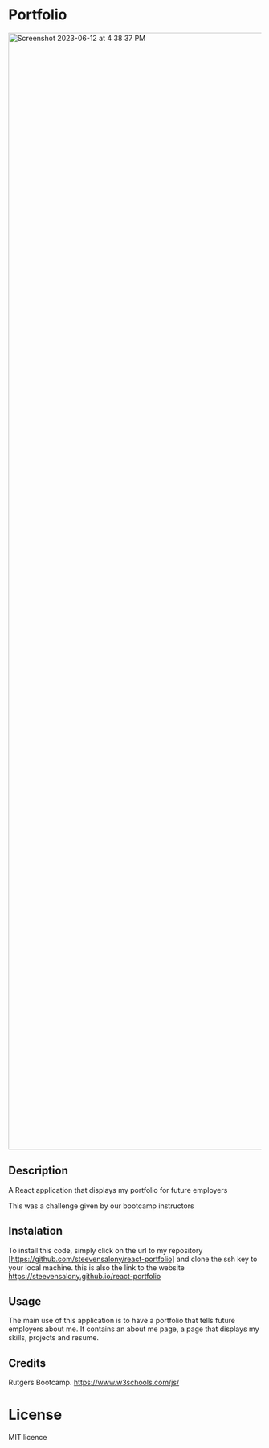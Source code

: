 # Portfolio

<img width="2220" alt="Screenshot 2023-06-12 at 4 38 37 PM" src="https://github.com/steevensalony/react-portfolio/assets/108702715/bd467de3-e88b-4971-9b8f-b1da72fb6759">

## Description

A React application that displays my portfolio for future employers

This was a challenge given by our bootcamp instructors

## Instalation

To install this code, simply click on the url to my repository [https://github.com/steevensalony/react-portfolio] and clone the ssh key to your local machine. 
this is also the link to the website https://steevensalony.github.io/react-portfolio

## Usage

The main use of this application is to have a portfolio that tells future employers about me. It contains an about me page, a page that displays my skills, projects and resume.

## Credits

Rutgers Bootcamp.
https://www.w3schools.com/js/

# License

MIT licence
